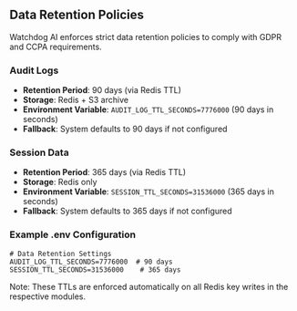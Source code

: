 ## Data Retention Policies

Watchdog AI enforces strict data retention policies to comply with GDPR and CCPA requirements.

### Audit Logs
- **Retention Period**: 90 days (via Redis TTL)
- **Storage**: Redis + S3 archive
- **Environment Variable**: `AUDIT_LOG_TTL_SECONDS=7776000` (90 days in seconds)
- **Fallback**: System defaults to 90 days if not configured

### Session Data
- **Retention Period**: 365 days (via Redis TTL)
- **Storage**: Redis only
- **Environment Variable**: `SESSION_TTL_SECONDS=31536000` (365 days in seconds)
- **Fallback**: System defaults to 365 days if not configured

### Example .env Configuration
```
# Data Retention Settings
AUDIT_LOG_TTL_SECONDS=7776000  # 90 days
SESSION_TTL_SECONDS=31536000    # 365 days
```

Note: These TTLs are enforced automatically on all Redis key writes in the respective modules. 